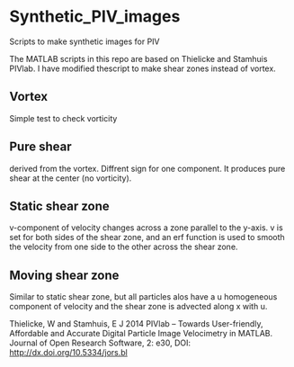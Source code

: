 # Synthetic_PIV_images
Scripts to make synthetic images for PIV

The MATLAB scripts in this repo are based on Thielicke and Stamhuis PIVlab. I have modified thescript to make shear zones instead of vortex.

## Vortex
Simple test to check vorticity

## Pure shear
derived from the vortex. Diffrent sign for one component. It produces pure shear at the center (no vorticity). 

## Static shear zone
v-component of velocity changes across a zone parallel to the y-axis. v is set for both sides of the shear zone, and an erf function is used to smooth the velocity from one side to the other across the shear zone.

## Moving shear zone
Similar to static shear zone, but all particles alos have a u homogeneous component of velocity and the shear zone is advected along x with u.

Thielicke, W and Stamhuis, E J 2014 PIVlab – Towards User-friendly, Affordable and Accurate Digital Particle Image Velocimetry in MATLAB. Journal of Open Research Software, 2: e30, DOI: http://dx.doi.org/10.5334/jors.bl
